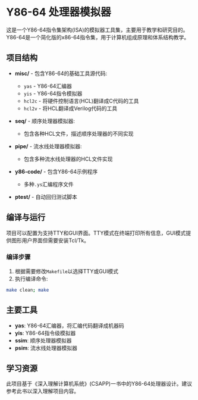 # Y86-64 处理器模拟器

这是一个Y86-64指令集架构(ISA)的模拟器工具集，主要用于教学和研究目的。Y86-64是一个简化版的x86-64指令集，用于计算机组成原理和体系结构教学。

## 项目结构

- **misc/** - 包含Y86-64的基础工具源代码:
  - `yas` - Y86-64汇编器
  - `yis` - Y86-64指令模拟器
  - `hcl2c` - 将硬件控制语言(HCL)翻译成C代码的工具
  - `hcl2v` - 将HCL翻译成Verilog代码的工具

- **seq/** - 顺序处理器模拟器:
  - 包含各种HCL文件，描述顺序处理器的不同实现

- **pipe/** - 流水线处理器模拟器:
  - 包含多种流水线处理器的HCL文件实现

- **y86-code/** - 包含Y86-64示例程序
  - 多种`.ys`汇编程序文件

- **ptest/** - 自动回归测试脚本

## 编译与运行

项目可以配置为支持TTY和GUI界面。TTY模式在终端打印所有信息，GUI模式提供图形用户界面但需要安装Tcl/Tk。

### 编译步骤

1. 根据需要修改`Makefile`以选择TTY或GUI模式
2. 执行编译命令:
```bash
make clean; make
```

## 主要工具

- **yas**: Y86-64汇编器，将汇编代码翻译成机器码
- **yis**: Y86-64指令级模拟器
- **ssim**: 顺序处理器模拟器
- **psim**: 流水线处理器模拟器

## 学习资源

此项目基于《深入理解计算机系统》(CSAPP)一书中的Y86-64处理器设计。建议参考此书以深入理解项目内容。